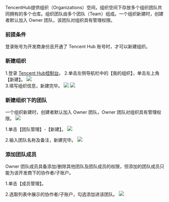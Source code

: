 
TencentHub提供组织（Organizations）空间，组织空间下存放多个组织团队共同拥有的多个仓库。组织团队由多个团队（Team）组成。一个组织新建时，创建者默认加入 Owner 团队，该团队对组织具有管理权限。

### 前提条件
登录账号为开发商身份且开通了 Tencent Hub 账号时，才可以新建组织。

### 新建组织
   
   1.登录 [Tencent Hub控制台](https://console.cloud.tencent.com/tencenthub/store/registry)。
   2.单击左侧导航栏中的【我的组织】，单击左上角【新建】。
   ![](https://main.qcloudimg.com/raw/cbf40d64a410571ce70fbca80d2db2b2.png)   
   3.填写组织信息，新建完毕。
   ![](https://main.qcloudimg.com/raw/a94aa1e0ada39d741ceecbd548ee26b8.png)
   ![](https://main.qcloudimg.com/raw/63c91167157521fa5f924cf7d7d53799.png)


### 新建组织下的团队
一个组织新建时，创建者默认加入 Owner 团队，Owner 团队对组织具有管理权限。
   ![](https://main.qcloudimg.com/raw/101ef810218fae6644bc57035b631efb.png)
   
   1.单击【团队管理】-【新建】。 
   ![](https://main.qcloudimg.com/raw/63c91167157521fa5f924cf7d7d53799.png)  
   
   2.输入团队名称及备注，新建完毕。
   ![](https://main.qcloudimg.com/raw/1f601f6631970428d7a4fd69653acfff.png)
   
### 添加团队成员
Owner 团队成员具备添加/删除其他团队及团队成员的权限，但添加的团队成员只能为该开发商下的协作者/子账户。
   
   1.单击【成员管理】。   
  
   2.选取列表中展示的协作者/子账户，勾选添加进该团队。
![](https://main.qcloudimg.com/raw/28299d69f0e7f8c4d2e8b0c74994b112.png)
